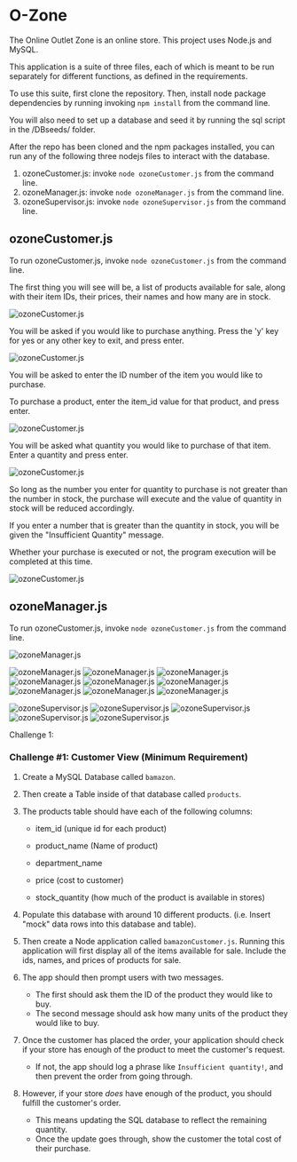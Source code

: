 # O-Zone
The Online Outlet Zone is an online store. This project uses Node.js and MySQL.

This application is a suite of three files, each of which is meant to be run separately for different functions, as defined in the requirements.

To use this suite, first clone the repository. Then, install node package dependencies by running invoking `npm install` from the command line.

You will also need to set up a database and seed it by running the sql script in the /DBseeds/ folder.

After the repo has been cloned and the npm packages installed, you can run any of the following three nodejs files to interact with the database.

1. ozoneCustomer.js: invoke `node ozoneCustomer.js` from the command line.
2. ozoneManager.js: invoke `node ozoneManager.js` from the command line.
3. ozoneSupervisor.js: invoke `node ozoneSupervisor.js` from the command line.

## ozoneCustomer.js

To run ozoneCustomer.js, invoke `node ozoneCustomer.js` from the command line.

The first thing you will see will be, a list of products available for sale, along with their item IDs, their prices, their names and how many are in stock.

![ozoneCustomer.js](./images/1.PNG)

You will be asked if you would like to purchase anything. Press the 'y' key for yes or any other key to exit, and press enter.

![ozoneCustomer.js](./images/2.PNG)

You will be asked to enter the ID number of the item you would like to purchase.

To purchase a product, enter the item_id value for that product, and press enter.

![ozoneCustomer.js](./images/3.PNG)

You will be asked what quantity you would like to purchase of that item. Enter a quantity and press enter.

![ozoneCustomer.js](./images/4.PNG)

So long as the number you enter for quantity to purchase is not greater than the number in stock, the purchase will execute and the value of quantity in stock will be reduced accordingly.

If you enter a number that is greater than the quantity in stock, you will be given the "Insufficient Quantity" message.

Whether your purchase is executed or not, the program execution will be completed at this time.

![ozoneCustomer.js](./images/5.PNG)

## ozoneManager.js

To run ozoneCustomer.js, invoke `node ozoneCustomer.js` from the command line.

![ozoneManager.js](./images/ozoneManager1.PNG)


![ozoneManager.js](./images/ozoneManager2.PNG)
![ozoneManager.js](./images/ozoneManager3.PNG)
![ozoneManager.js](./images/ozoneManager4.PNG)
![ozoneManager.js](./images/ozoneManager5.PNG)
![ozoneManager.js](./images/ozoneManager6.PNG)
![ozoneManager.js](./images/ozoneManager7.PNG)
![ozoneManager.js](./images/ozoneManager8.PNG)
![ozoneManager.js](./images/ozoneManager9.PNG)
![ozoneManager.js](./images/ozoneManager10.PNG)

![ozoneSupervisor.js](./images/ozoneSupervisor1.PNG)
![ozoneSupervisor.js](./images/ozoneSupervisor2.PNG)
![ozoneSupervisor.js](./images/ozoneSupervisor3.PNG)
![ozoneSupervisor.js](./images/ozoneSupervisor4.PNG)
![ozoneSupervisor.js](./images/ozoneSupervisor5.PNG)


Challenge 1:

### Challenge #1: Customer View (Minimum Requirement)

1. Create a MySQL Database called `bamazon`.

2. Then create a Table inside of that database called `products`.

3. The products table should have each of the following columns:

   * item_id (unique id for each product)

   * product_name (Name of product)

   * department_name

   * price (cost to customer)

   * stock_quantity (how much of the product is available in stores)

4. Populate this database with around 10 different products. (i.e. Insert "mock" data rows into this database and table).

5. Then create a Node application called `bamazonCustomer.js`. Running this application will first display all of the items available for sale. Include the ids, names, and prices of products for sale.

6. The app should then prompt users with two messages.

   * The first should ask them the ID of the product they would like to buy.
   * The second message should ask how many units of the product they would like to buy.

7. Once the customer has placed the order, your application should check if your store has enough of the product to meet the customer's request.

   * If not, the app should log a phrase like `Insufficient quantity!`, and then prevent the order from going through.

8. However, if your store _does_ have enough of the product, you should fulfill the customer's order.
   * This means updating the SQL database to reflect the remaining quantity.
   * Once the update goes through, show the customer the total cost of their purchase.
